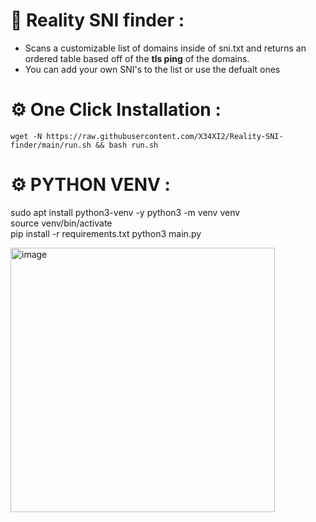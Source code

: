 # 🌟 Reality SNI finder :
- Scans a customizable list of domains inside of sni.txt and returns an ordered table based off of the **tls ping** of the domains.
- You can add your own SNI's to the list or use the defualt ones

# ⚙️ One Click Installation :

```shell
wget -N https://raw.githubusercontent.com/X34XI2/Reality-SNI-finder/main/run.sh && bash run.sh
```
# ⚙️ PYTHON VENV :
sudo apt install python3-venv -y 
python3 -m venv venv             
source venv/bin/activate          
pip install -r requirements.txt 
python3 main.py 

<img width="423" alt="image" src="https://github.com/meower1/Reality-SNI-finder/assets/109747197/56d3720d-f5ed-49d5-b985-d001f1d9f85b">

